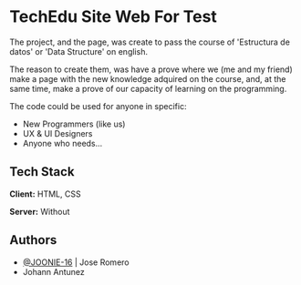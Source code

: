
# TechEdu Site Web For Test

The project, and the page, was create to pass the course of 'Estructura de datos' or 'Data Structure' on english.

The reason to create them, was have a prove where we (me and my friend) make a page with the new knowledge adquired on the course, and, at the same time, make a prove of our capacity of learning on the programming.

The code could be used for anyone in specific:

- New Programmers (like us)
- UX & UI Designers
- Anyone who needs...

## Tech Stack

**Client:** HTML, CSS

**Server:** Without


## Authors

- [@JOONIE-16](https://github.com/JOONIE-16) | Jose Romero
- Johann Antunez

